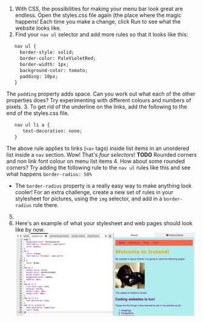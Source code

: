 1. With CSS, the possibilities for making your menu bar look great are endless. Open the styles.css file again (the place where the magic happens! Each time you make a change, click Run to see what the website looks like.
2. Find your `nav ul` selector and add more rules so that it looks like this:
```
   nav ul {
     border-style: solid;
     border-color: PaleVioletRed;
     border-width: 1px;
     background-color: tomato;
     padding: 10px;
   }
```
The `padding` property adds space. Can you work out what each of the other properties does? Try experimenting with different colours and numbers of pixels. 
3. To get rid of the underline on the links, add the following to the end of the styles.css file.
``` 
   nav ul li a {
      text-decoration: none;
   }
```
The above rule applies to links (`<a>` tags) inside list items in an unordered list inside a `nav` section. Wow! That's _four selectors_!
  **TODO** Rounded corners and non link font colour on menu list items
4. How about some rounded corners?  Try adding the following rule to the `nav ul` rules like this and see what happens `border-radius: 50%`
 * The `border-radius` property is a really easy way to make anything look cooler! For an extra challenge, create a new set of rules in your stylesheet for pictures, using the `img` selector, and add in a `border-radius` rule there.  
5.  
6. Here's an example of what your stylesheet and web pages should look like by now. ![](/assets/menuStyledAll.png)
